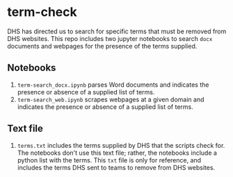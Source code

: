 # term-check
DHS has directed us to search for specific terms that must be removed from DHS websites. This repo includes two jupyter notebooks to search `docx` documents and webpages for the presence of the terms supplied.

## Notebooks
1. `term-search_docx.ipynb` parses Word documents and indicates the presence or absence of a supplied list of terms.
2. `term-search_web.ipynb` scrapes webpages at a given domain and indicates the presence or absence of a supplied list of terms.

## Text file
1. `terms.txt` includes the terms supplied by DHS that the scripts check for. The notebooks don't use this text file; rather, the notebooks include a python list with the terms. This `txt` file is only for reference, and includes the terms DHS sent to teams to remove from DHS websites.

